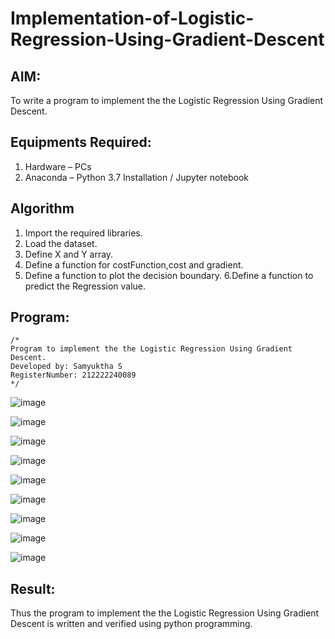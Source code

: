 # Implementation-of-Logistic-Regression-Using-Gradient-Descent

## AIM:
To write a program to implement the the Logistic Regression Using Gradient Descent.

## Equipments Required:
1. Hardware – PCs
2. Anaconda – Python 3.7 Installation / Jupyter notebook

## Algorithm
1. Import the required libraries.
2. Load the dataset.
3. Define X and Y array.
4. Define a function for costFunction,cost and gradient.
5. Define a function to plot the decision boundary. 6.Define a function to predict the 
   Regression value.
## Program:
```
/*
Program to implement the the Logistic Regression Using Gradient Descent.
Developed by: Samyuktha S 
RegisterNumber: 212222240089
*/
```
![image](https://github.com/SamyukthaSreenivasan/-Implementation-of-Logistic-Regression-Using-Gradient-Descent/assets/119475703/c09556d7-4687-42f2-92e0-7c8c6384fd44)

![image](https://github.com/SamyukthaSreenivasan/-Implementation-of-Logistic-Regression-Using-Gradient-Descent/assets/119475703/cec7b2e4-f850-4000-b333-26181d275ede)

![image](https://github.com/SamyukthaSreenivasan/-Implementation-of-Logistic-Regression-Using-Gradient-Descent/assets/119475703/7ca33fda-f39d-449b-9a89-ba0900ac1e35)

![image](https://github.com/SamyukthaSreenivasan/-Implementation-of-Logistic-Regression-Using-Gradient-Descent/assets/119475703/ff7930b5-ee17-41ac-8516-f342e4a09d06)

![image](https://github.com/SamyukthaSreenivasan/-Implementation-of-Logistic-Regression-Using-Gradient-Descent/assets/119475703/4b473bc4-3b13-418e-9f4e-0f9fb0fdb02c)

![image](https://github.com/SamyukthaSreenivasan/-Implementation-of-Logistic-Regression-Using-Gradient-Descent/assets/119475703/368c0f0c-9127-4ff7-8b7a-466073d1d4a4)

![image](https://github.com/SamyukthaSreenivasan/-Implementation-of-Logistic-Regression-Using-Gradient-Descent/assets/119475703/6bff5c48-262d-4853-9c9a-b5c816c3419a)

![image](https://github.com/SamyukthaSreenivasan/-Implementation-of-Logistic-Regression-Using-Gradient-Descent/assets/119475703/78b5ea81-4b8a-40aa-9a01-7129558acf74)

![image](https://github.com/SamyukthaSreenivasan/-Implementation-of-Logistic-Regression-Using-Gradient-Descent/assets/119475703/c66ee6f0-836c-45a8-ad5f-1e71109bad6c)


## Result:
Thus the program to implement the the Logistic Regression Using Gradient Descent is written and verified using python programming.

